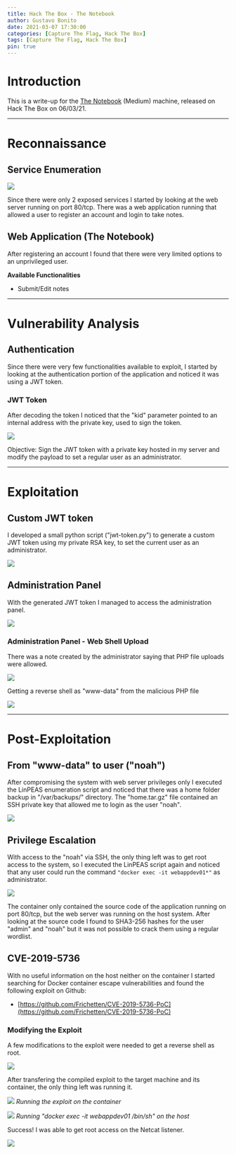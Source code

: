 ```yaml
---
title: Hack The Box - The Notebook
author: Gustavo Bonito
date: 2021-03-07 17:30:00
categories: [Capture The Flag, Hack The Box]
tags: [Capture The Flag, Hack The Box]
pin: true
---
```


# Introduction
This is a write-up for the [The Notebook](https://www.hackthebox.eu/home/machines/profile/320) (Medium) machine, released on Hack The Box on 06/03/21.

---

# Reconnaissance

## Service Enumeration

![](/assets/img/content/f17dcdc1b1d3429db013a5466506ceef.png)

Since there were only 2 exposed services I started by looking at the web server running on port 80/tcp. There was a web application running that allowed a user to register an account and login to take notes.

## Web Application (The Notebook)

After registering an account I found that there were very limited options to an unprivileged user.

**Available Functionalities**

- Submit/Edit notes

---

# Vulnerability Analysis

## Authentication

Since there were very few functionalities available to exploit, I started by looking at the authentication portion of the application and noticed it was using a JWT token.

### JWT Token

After decoding the token I noticed that the "kid" parameter pointed to an internal address with the private key, used to sign the token.

![](/assets/img/content/97ac1b6ea0224864901c4bfce6cb73b8.png)

Objective: Sign the JWT token with a private key hosted in my server and modify the payload to set a regular user as an administrator.

---

# Exploitation

## Custom JWT token

I developed a small python script ("jwt-token.py") to generate a custom JWT token using my private RSA key, to set the current user as an administrator.

![](/assets/img/content/5c14c77ab01f40569670dabc2a9a43fb.png)

## Administration Panel

With the generated JWT token I managed to access the administration panel.

![](/assets/img/content/14b57204e8a934e2d97128b1a86c2c3j2.png)

### Administration Panel - Web Shell Upload

There was a note created by the administrator saying that PHP file uploads were allowed.

![](/assets/img/content/8d6e726591ba4a06a1211fbc4115ec81.png)

Getting a reverse shell as "www-data" from the malicious PHP file

![](/assets/img/content/43b93207e8a034e2d90234h6j8cc2c3j3.png)

---

# Post-Exploitation

## From "www-data" to user ("noah")

After compromising the system with web server privileges only I executed the LinPEAS enumeration script and noticed that there was a home folder backup in "/var/backups/" directory. The "home.tar.gz" file contained an SSH private key that allowed me to login as the user "noah".

![](/assets/img/content/8b57109e8a034e1d97138b1a8cc2c3a1.png)

## Privilege Escalation

With access to the "noah" via SSH, the only thing left was to get root access to the system, so I executed the LinPEAS script again and noticed that any user could run the command ```"docker exec -it webappdev01*"``` as administrator.

![](/assets/img/content/3f74939dfbd447abadbec139a544fb14.png)

The container only contained the source code of the application running on port 80/tcp, but the web server was running on the host system. After looking at the source code I found to SHA3-256 hashes for the user "admin" and "noah" but it was not possible to crack them using a regular wordlist.

## CVE-2019-5736

With no useful information on the host neither on the container I started searching for Docker container escape vulnerabilities and found the following exploit on Github:

- [https://github.com/Frichetten/CVE-2019-5736-PoC](https://github.com/Frichetten/CVE-2019-5736-PoC)

### Modifying the Exploit

A few modifications to the exploit were needed to get a reverse shell as root.

![](/assets/img/content/c8fc0f174fe34323af3c11b997f20611.png)

After transfering the compiled exploit to the target machine and its container, the only thing left was running it.

![](/assets/img/content/3753a5af77c041d0a2b00ad8f26d8e54.png)
*Running the exploit on the container*

![](/assets/img/content/b4fa4cca0cdf4dd4bce882f3d116de25.png)
*Running "docker exec -it webappdev01 /bin/sh" on the host*

Success! I was able to get root access on the Netcat listener.

![](/assets/img/content/98440df5864f4886ba515b9ab6a1e01f.png)
